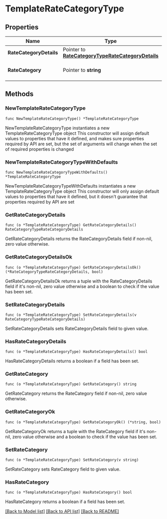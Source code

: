 # TemplateRateCategoryType

## Properties

Name | Type | Description | Notes
------------ | ------------- | ------------- | -------------
**RateCategoryDetails** | Pointer to [**RateCategoryTypeRateCategoryDetails**](RateCategoryTypeRateCategoryDetails.md) |  | [optional] 
**RateCategory** | Pointer to **string** | Rate category Code. | [optional] 

## Methods

### NewTemplateRateCategoryType

`func NewTemplateRateCategoryType() *TemplateRateCategoryType`

NewTemplateRateCategoryType instantiates a new TemplateRateCategoryType object
This constructor will assign default values to properties that have it defined,
and makes sure properties required by API are set, but the set of arguments
will change when the set of required properties is changed

### NewTemplateRateCategoryTypeWithDefaults

`func NewTemplateRateCategoryTypeWithDefaults() *TemplateRateCategoryType`

NewTemplateRateCategoryTypeWithDefaults instantiates a new TemplateRateCategoryType object
This constructor will only assign default values to properties that have it defined,
but it doesn't guarantee that properties required by API are set

### GetRateCategoryDetails

`func (o *TemplateRateCategoryType) GetRateCategoryDetails() RateCategoryTypeRateCategoryDetails`

GetRateCategoryDetails returns the RateCategoryDetails field if non-nil, zero value otherwise.

### GetRateCategoryDetailsOk

`func (o *TemplateRateCategoryType) GetRateCategoryDetailsOk() (*RateCategoryTypeRateCategoryDetails, bool)`

GetRateCategoryDetailsOk returns a tuple with the RateCategoryDetails field if it's non-nil, zero value otherwise
and a boolean to check if the value has been set.

### SetRateCategoryDetails

`func (o *TemplateRateCategoryType) SetRateCategoryDetails(v RateCategoryTypeRateCategoryDetails)`

SetRateCategoryDetails sets RateCategoryDetails field to given value.

### HasRateCategoryDetails

`func (o *TemplateRateCategoryType) HasRateCategoryDetails() bool`

HasRateCategoryDetails returns a boolean if a field has been set.

### GetRateCategory

`func (o *TemplateRateCategoryType) GetRateCategory() string`

GetRateCategory returns the RateCategory field if non-nil, zero value otherwise.

### GetRateCategoryOk

`func (o *TemplateRateCategoryType) GetRateCategoryOk() (*string, bool)`

GetRateCategoryOk returns a tuple with the RateCategory field if it's non-nil, zero value otherwise
and a boolean to check if the value has been set.

### SetRateCategory

`func (o *TemplateRateCategoryType) SetRateCategory(v string)`

SetRateCategory sets RateCategory field to given value.

### HasRateCategory

`func (o *TemplateRateCategoryType) HasRateCategory() bool`

HasRateCategory returns a boolean if a field has been set.


[[Back to Model list]](../README.md#documentation-for-models) [[Back to API list]](../README.md#documentation-for-api-endpoints) [[Back to README]](../README.md)


